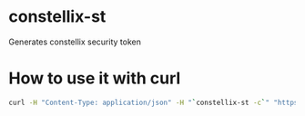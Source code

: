 constellix-st
========

Generates constellix security token

# How to use it with curl
```bash
curl -H "Content-Type: application/json" -H "`constellix-st -c`" "https://api.dns.constellix.com/v1/domains" | jq .
```

